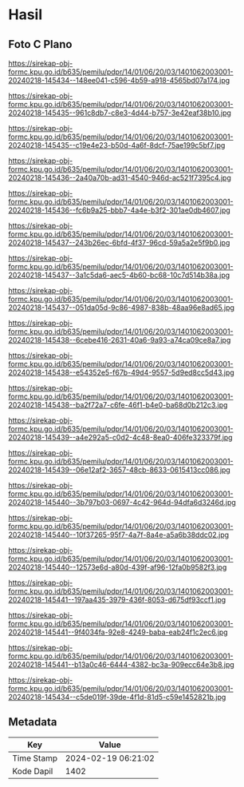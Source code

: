 # Hasil

## Foto C Plano

https://sirekap-obj-formc.kpu.go.id/b635/pemilu/pdpr/14/01/06/20/03/1401062003001-20240218-145434--148ee041-c596-4b59-a918-4565bd07a174.jpg

https://sirekap-obj-formc.kpu.go.id/b635/pemilu/pdpr/14/01/06/20/03/1401062003001-20240218-145435--961c8db7-c8e3-4d44-b757-3e42eaf38b10.jpg

https://sirekap-obj-formc.kpu.go.id/b635/pemilu/pdpr/14/01/06/20/03/1401062003001-20240218-145435--c19e4e23-b50d-4a6f-8dcf-75ae199c5bf7.jpg

https://sirekap-obj-formc.kpu.go.id/b635/pemilu/pdpr/14/01/06/20/03/1401062003001-20240218-145436--2a40a70b-ad31-4540-946d-ac521f7395c4.jpg

https://sirekap-obj-formc.kpu.go.id/b635/pemilu/pdpr/14/01/06/20/03/1401062003001-20240218-145436--fc6b9a25-bbb7-4a4e-b3f2-301ae0db4607.jpg

https://sirekap-obj-formc.kpu.go.id/b635/pemilu/pdpr/14/01/06/20/03/1401062003001-20240218-145437--243b26ec-6bfd-4f37-96cd-59a5a2e5f9b0.jpg

https://sirekap-obj-formc.kpu.go.id/b635/pemilu/pdpr/14/01/06/20/03/1401062003001-20240218-145437--3a1c5da6-aec5-4b60-bc68-10c7d514b38a.jpg

https://sirekap-obj-formc.kpu.go.id/b635/pemilu/pdpr/14/01/06/20/03/1401062003001-20240218-145437--051da05d-9c86-4987-838b-48aa96e8ad65.jpg

https://sirekap-obj-formc.kpu.go.id/b635/pemilu/pdpr/14/01/06/20/03/1401062003001-20240218-145438--6cebe416-2631-40a6-9a93-a74ca09ce8a7.jpg

https://sirekap-obj-formc.kpu.go.id/b635/pemilu/pdpr/14/01/06/20/03/1401062003001-20240218-145438--e54352e5-f67b-49d4-9557-5d9ed8cc5d43.jpg

https://sirekap-obj-formc.kpu.go.id/b635/pemilu/pdpr/14/01/06/20/03/1401062003001-20240218-145438--ba2f72a7-c6fe-46f1-b4e0-ba68d0b212c3.jpg

https://sirekap-obj-formc.kpu.go.id/b635/pemilu/pdpr/14/01/06/20/03/1401062003001-20240218-145439--a4e292a5-c0d2-4c48-8ea0-406fe323379f.jpg

https://sirekap-obj-formc.kpu.go.id/b635/pemilu/pdpr/14/01/06/20/03/1401062003001-20240218-145439--06e12af2-3657-48cb-8633-0615413cc086.jpg

https://sirekap-obj-formc.kpu.go.id/b635/pemilu/pdpr/14/01/06/20/03/1401062003001-20240218-145440--3b797b03-0697-4c42-964d-94dfa6d3246d.jpg

https://sirekap-obj-formc.kpu.go.id/b635/pemilu/pdpr/14/01/06/20/03/1401062003001-20240218-145440--10f37265-95f7-4a7f-8a4e-a5a6b38ddc02.jpg

https://sirekap-obj-formc.kpu.go.id/b635/pemilu/pdpr/14/01/06/20/03/1401062003001-20240218-145440--12573e6d-a80d-439f-af96-12fa0b9582f3.jpg

https://sirekap-obj-formc.kpu.go.id/b635/pemilu/pdpr/14/01/06/20/03/1401062003001-20240218-145441--197aa435-3979-436f-8053-d675df93ccf1.jpg

https://sirekap-obj-formc.kpu.go.id/b635/pemilu/pdpr/14/01/06/20/03/1401062003001-20240218-145441--9f4034fa-92e8-4249-baba-eab24f1c2ec6.jpg

https://sirekap-obj-formc.kpu.go.id/b635/pemilu/pdpr/14/01/06/20/03/1401062003001-20240218-145441--b13a0c46-6444-4382-bc3a-909ecc64e3b8.jpg

https://sirekap-obj-formc.kpu.go.id/b635/pemilu/pdpr/14/01/06/20/03/1401062003001-20240218-145434--c5de019f-39de-4f1d-81d5-c59e1452821b.jpg


## Metadata

| Key        | Value               |
| ---------- | ------------------- |
| Time Stamp | 2024-02-19 06:21:02 |
| Kode Dapil | 1402                |



